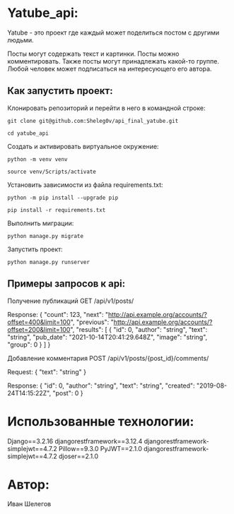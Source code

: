 # Yatube_api:

Yatube - это проект где каждый может поделиться постом с другими людьми.

Посты могут содержать текст и картинки. 
Посты можно комментировать.
Также посты могут принадлежать какой-то группе.
Любой человек может подписаться на интересующего его автора.


## Как запустить проект:

Клонировать репозиторий и перейти в него в командной строке:

```
git clone git@github.com:Sheleg0v/api_final_yatube.git
```

```
cd yatube_api
```

Cоздать и активировать виртуальное окружение:

```
python -m venv venv
```

```
source venv/Scripts/activate
```

Установить зависимости из файла requirements.txt:

```
python -m pip install --upgrade pip
```

```
pip install -r requirements.txt
```

Выполнить миграции:

```
python manage.py migrate
```

Запустить проект:

```
python manage.py runserver
```

## Примеры запросов к api:

Получение публикаций
GET /api/v1/posts/

Response:
    {
        "count": 123,
        "next": "http://api.example.org/accounts/?offset=400&limit=100",
        "previous": "http://api.example.org/accounts/?offset=200&limit=100",
        "results": [
            {
                "id": 0,
                "author": "string",
                "text": "string",
                "pub_date": "2021-10-14T20:41:29.648Z",
                "image": "string",
                "group": 0
            }
        ]
    }

Добавление комментария
POST /api/v1/posts/{post_id}/comments/

Request:
    {
        "text": "string"
    }

Response:
    {
        "id": 0,
        "author": "string",
        "text": "string",
        "created": "2019-08-24T14:15:22Z",
        "post": 0
    }

# Использованные технологии:
Django==3.2.16
djangorestframework==3.12.4
djangorestframework-simplejwt==4.7.2
Pillow==9.3.0
PyJWT==2.1.0
djangorestframework-simplejwt==4.7.2
djoser==2.1.0

# Автор:
Иван Шелегов
